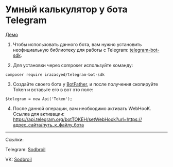 # Умный калькулятор у бота Telegram

[Демо](https://t.me/SodbroilSmartCalculatorBot)

1. Чтобы использовать данного бота, вам нужно установить неофициальную библиотеку для работы с Telegram: [telegram-bot-sdk](https://github.com/irazasyed/telegram-bot-sdk).

2. Для установки через composer используйте команду: 
```
composer require irazasyed/telegram-bot-sdk
```
3. Создайте своего бота у [BotFather](https://t.me/BotFather), и после получения скопируйте Token и вставьте его в вот это поле:
```
$telegram = new Api('Token');
```
4. После данной операции, вам необходимо активать WebHooK. Ссылка для активации:
https://api.telegram.org/botТОКЕН/setWebHook?url=https://адрес_сайта/путь_к_файлу_бота
---

Ссылки:

Telegram: [Sodbroil](https://t.me/sodbroil)

VK: [Sodbroil](https://vk.com/sodbroil)
